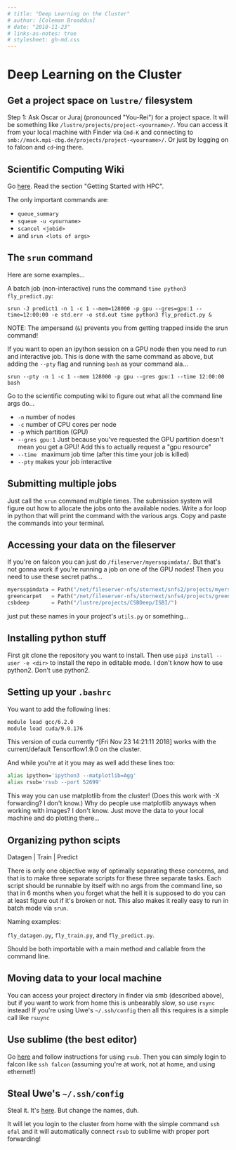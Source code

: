 ```yaml
---
# title: "Deep Learning on the Cluster"
# author: [Coleman Broaddus]
# date: "2018-11-23"
# links-as-notes: true
# stylesheet: gh-md.css
---
```


<head> <link rel="stylesheet" type="text/css" href="gh-md.css"> </head>

# Deep Learning on the Cluster

## Get a project space on `lustre/` filesystem

Step 1: Ask Oscar or Juraj (pronounced "You-Rei") for a project space.
It will be something like `/lustre/projects/project-<yourname>/`.
You can access it from your local machine with Finder via `Cmd-K` and connecting to `smb://mack.mpi-cbg.de/projects/project-<yourname>/`.
Or just by logging on to falcon and `cd`-ing there.

## Scientific Computing Wiki

Go [here](https://wiki.mpi-cbg.de/scicomp/HPC). Read the section "Getting Started with HPC".

The only important commands are:

- `queue_summary`
- `squeue -u <yourname>`
- `scancel <jobid>`
- and `srun <lots of args>`

## The `srun` command

Here are some examples...

A batch job (non-interactive) runs the command `time python3 fly_predict.py`:

`srun -J predict1 -n 1 -c 1 --mem=128000 -p gpu --gres=gpu:1 --time=12:00:00 -e std.err -o std.out time python3 fly_predict.py &`

NOTE: The ampersand (`&`) prevents you from getting trapped inside the srun command!

If you want to open an ipython session on a GPU node then you need to run and interactive job.
This is done with the same command as above, but adding the `--pty` flag and running `bash` as your command ala...

`srun --pty -n 1 -c 1 --mem 128000 -p gpu --gres gpu:1 --time 12:00:00 bash`

Go to the scientific computing wiki to figure out what all the command line args do...

- `-n` number of nodes
- `-c` number of CPU cores per node
- `-p` which partition (GPU)
- `--gres gpu:1` Just because you've requested the GPU partition doesn't mean you get a GPU! Add this to actually request a "gpu resource"
- `--time ` maximum job time (after this time your job is killed)
- `--pty` makes your job interactive

## Submitting multiple jobs

Just call the `srun` command multiple times.
The submission system will figure out how to allocate the jobs onto the available nodes.
Write a for loop in python that will print the command with the various args.
Copy and paste the commands into your terminal.

## Accessing your data on the fileserver

If you're on falcon you can just do `/fileserver/myersspimdata/`.
But that's not gonna work if you're running a job on one of the GPU nodes!
Then you need to use these secret paths...

```python
myersspimdata = Path("/net/fileserver-nfs/stornext/snfs2/projects/myersspimdata/")
greencarpet   = Path("/net/fileserver-nfs/stornext/snfs4/projects/green-carpet/")
csbdeep       = Path("/lustre/projects/CSBDeep/ISBI/")
```

just put these names in your project's `utils.py` or something...

## Installing python stuff

First git clone the repository you want to install.
Then use `pip3 install --user -e <dir>` to install the repo in editable mode.
I don't know how to use python2. Don't use python2.

## Setting up your `.bashrc`

You want to add the following lines:

```bash
module load gcc/6.2.0
module load cuda/9.0.176
```

This version of cuda currently ^[Fri Nov 23 14:21:11 2018] works with the current/default Tensorflow1.9.0 on the cluster.

And while you're at it you may as well add these lines too:

```bash
alias ipython='ipython3 --matplotlib=Agg'
alias rsub='rsub --port 52699'
```

This way you can use matplotlib from the cluster! (Does this work with -X forwarding? I don't know.)
Why do people use matplotlib anyways when working with images? I don't know.
Just move the data to your local machine and do plotting there...

## Organizing python scipts 

Datagen | Train | Predict  

There is only one objective way of optimally separating these concerns, and that is to make three separate scripts for these three separate tasks.
Each script should be runnable by itself with no args from the command line, so that in 6 months when you forget what the hell it is supposed to do you can at least figure out if it's broken or not.
This also makes it really easy to run in batch mode via `srun`.

Naming examples:

`fly_datagen.py`, `fly_train.py`, and `fly_predict.py`.

Should be both importable with a main method and callable from the command line.

## Moving data to your local machine

You can access your project directory in finder via smb (described above), but if you want to work from home this is unbearably slow, so use `rsync` instead!
If you're using Uwe's `~/.ssh/config` then all this requires is a simple call like `rsuync`

## Use sublime (the best editor)

Go [here](https://stackoverflow.com/questions/37458814/how-to-open-remote-files-in-sublime-text-3) and follow instructions for using `rsub`.
Then you can simply login to falcon like `ssh falcon` (assuming you're at work, not at home, and using ethernet!)

## Steal Uwe's `~/.ssh/config`

Steal it. It's [here](config). But change the names, duh.

It will let you login to the cluster from home with the simple command `ssh efal` and it will automatically connect `rsub` to sublime with proper port forwarding!